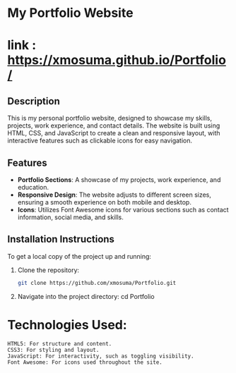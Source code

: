 # My Portfolio Website
# link : https://xmosuma.github.io/Portfolio/

## Description
This is my personal portfolio website, designed to showcase my skills, projects, work experience, and contact details. The website is built using HTML, CSS, and JavaScript to create a clean and responsive layout, with interactive features such as clickable icons for easy navigation.

## Features
- **Portfolio Sections**: A showcase of my projects, work experience, and education.
- **Responsive Design**: The website adjusts to different screen sizes, ensuring a smooth experience on both mobile and desktop.
- **Icons**: Utilizes Font Awesome icons for various sections such as contact information, social media, and skills.

## Installation Instructions
To get a local copy of the project up and running:

1. Clone the repository:
   ```bash
   git clone https://github.com/xmosuma/Portfolio.git

2. Navigate into the project directory:
    cd Portfolio


# Technologies Used:
    HTML5: For structure and content.
    CSS3: For styling and layout.
    JavaScript: For interactivity, such as toggling visibility.
    Font Awesome: For icons used throughout the site.